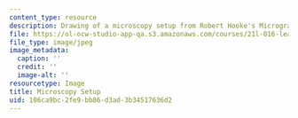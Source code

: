 ```yaml
---
content_type: resource
description: Drawing of a microscopy setup from Robert Hooke's Micrographia.
file: https://ol-ocw-studio-app-qa.s3.amazonaws.com/courses/21l-016-learning-from-the-past-drama-science-performance-spring-2009/106ca9bc2fe9bb86d3ad3b34517636d2_instruments.jpg
file_type: image/jpeg
image_metadata:
  caption: ''
  credit: ''
  image-alt: ''
resourcetype: Image
title: Microscopy Setup
uid: 106ca9bc-2fe9-bb86-d3ad-3b34517636d2
---
```

